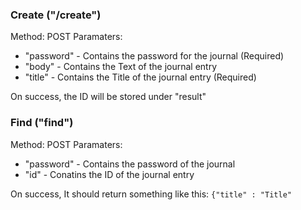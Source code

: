 ### Create ("/create")
Method: POST
Paramaters:
- "password" - Contains the password for the journal (Required)
- "body" - Contains the Text of the journal entry
- "title" - Contains the Title of the journal entry (Required)

On success, the ID will be stored under "result"
### Find ("find")
Method: POST
Paramaters: 
- "password" - Contains the password of the journal
- "id" - Conatins the ID of the journal entry

On success, It should return something like this:
`{"title" : "Title"`